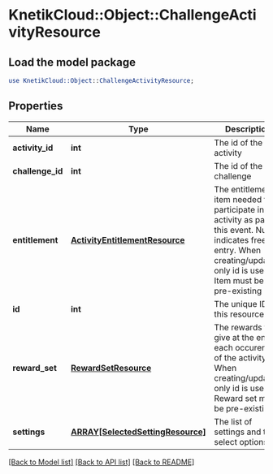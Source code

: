 # KnetikCloud::Object::ChallengeActivityResource

## Load the model package
```perl
use KnetikCloud::Object::ChallengeActivityResource;
```

## Properties
Name | Type | Description | Notes
------------ | ------------- | ------------- | -------------
**activity_id** | **int** | The id of the activity | 
**challenge_id** | **int** | The id of the challenge | [optional] 
**entitlement** | [**ActivityEntitlementResource**](ActivityEntitlementResource.md) | The entitlement item needed to participate in the activity as part of this event. Null indicates free entry. When creating/updating only id is used. Item must be pre-existing | [optional] 
**id** | **int** | The unique ID for this resource | [optional] 
**reward_set** | [**RewardSetResource**](RewardSetResource.md) | The rewards to give at the end of each occurence of the activity. When creating/updating only id is used. Reward set must be pre-existing | [optional] 
**settings** | [**ARRAY[SelectedSettingResource]**](SelectedSettingResource.md) | The list of settings and the select options | [optional] 

[[Back to Model list]](../README.md#documentation-for-models) [[Back to API list]](../README.md#documentation-for-api-endpoints) [[Back to README]](../README.md)


